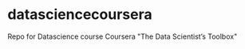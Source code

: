 datasciencecoursera
===================

Repo for Datascience course Coursera "The Data Scientist’s Toolbox"

